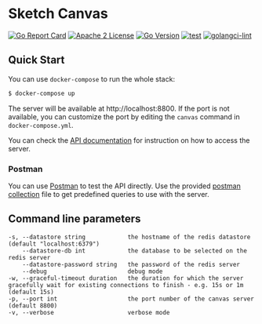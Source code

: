 Sketch Canvas
=============

[![Go Report Card](https://goreportcard.com/badge/github.com/hexbee-net/sketch-canvas)](https://goreportcard.com/report/github.com/hexbee-net/sketch-canvas)
[![Apache 2 License](https://img.shields.io/github/license/hexbee-net/sketch-canvas)](https://github.com/hexbee-net/sketch-canvas/blob/main/LICENSE)
[![Go Version](https://img.shields.io/badge/go-v1.17+-green.svg?style=flat)](https://github.com/hexbee-net/sketch-canvas-dispatch)
[![test](https://github.com/hexbee-net/sketch-canvas/actions/workflows/test.yml/badge.svg)](https://github.com/hexbee-net/sketch-canvas/actions/workflows/test.yml)
[![golangci-lint](https://github.com/hexbee-net/sketch-canvas/actions/workflows/lint.yml/badge.svg)](https://github.com/hexbee-net/sketch-canvas/actions/workflows/lint.yml)

## Quick Start

You can use `docker-compose` to run the whole stack:

```bash
$ docker-compose up
```

The server will be available at http://localhost:8800. If the port is not available, you can customize the port by
editing the `canvas` command in `docker-compose.yml`.

You can check the [API documentation](index.html) for instruction on how to access the server.

### Postman

You can use [Postman](https://www.postman.com/) to test the API directly. Use the provided [postman collection](postman_collection.json) file to get
predefined queries to use with the server.

## Command line parameters

```
-s, --datastore string            the hostname of the redis datastore (default "localhost:6379")
    --datastore-db int            the database to be selected on the redis server
    --datastore-password string   the password of the redis server
    --debug                       debug mode
-w, --graceful-timeout duration   the duration for which the server gracefully wait for existing connections to finish - e.g. 15s or 1m (default 15s)
-p, --port int                    the port number of the canvas server (default 8800)
-v, --verbose                     verbose mode
```
